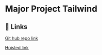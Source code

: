 
# Major Project  Tailwind


## 🔗 Links
[Git hub repo link](https://github.com/manasa8910/tailwind-major-project)

[Hoisted link](https://manasa8910.github.io/tailwind-major-project/)

